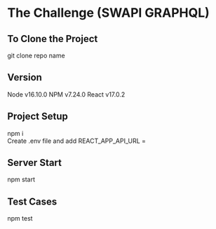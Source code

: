 # The Challenge (SWAPI GRAPHQL)

## To Clone the Project
  git clone repo name

## Version

Node v16.10.0
NPM v7.24.0
React v17.0.2

## Project Setup
  npm i  
  Create .env file and add REACT_APP_API_URL = <graphql server>


## Server Start
  npm start

## Test Cases
  npm test
